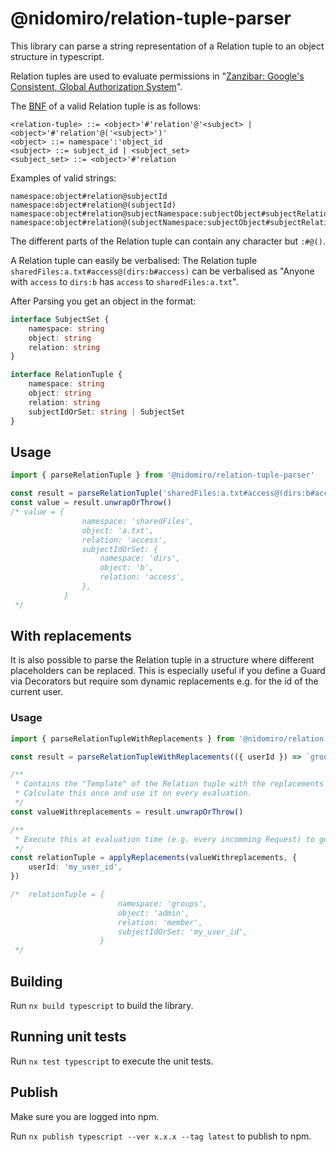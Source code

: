 # @nidomiro/relation-tuple-parser

This library can parse a string representation of a Relation tuple to an object structure in typescript.

Relation tuples are used to evaluate permissions in "[Zanzibar: Google's Consistent, Global Authorization System](https://research.google/pubs/pub48190/)".

The [BNF](https://en.wikipedia.org/wiki/Backus%E2%80%93Naur_form) of a valid Relation tuple is as follows:

```BNF
<relation-tuple> ::= <object>'#'relation'@'<subject> | <object>'#'relation'@('<subject>')'
<object> ::= namespace':'object_id
<subject> ::= subject_id | <subject_set>
<subject_set> ::= <object>'#'relation
```

Examples of valid strings:

```
namespace:object#relation@subjectId
namespace:object#relation@(subjectId)
namespace:object#relation@subjectNamespace:subjectObject#subjectRelation
namespace:object#relation@(subjectNamespace:subjectObject#subjectRelation)
```

The different parts of the Relation tuple can contain any character but `:#@()`.

A Relation tuple can easily be verbalised:
The Relation tuple `sharedFiles:a.txt#access@(dirs:b#access)` can be verbalised as "Anyone with `access` to `dirs:b`
has `access` to `sharedFiles:a.txt`".

After Parsing you get an object in the format:

```ts
interface SubjectSet {
	namespace: string
	object: string
	relation: string
}

interface RelationTuple {
	namespace: string
	object: string
	relation: string
	subjectIdOrSet: string | SubjectSet
}
```

## Usage

```ts
import { parseRelationTuple } from '@nidomiro/relation-tuple-parser'

const result = parseRelationTuple('sharedFiles:a.txt#access@(dirs:b#access)')
const value = result.unwrapOrThrow()
/* value = {
				namespace: 'sharedFiles',
				object: 'a.txt',
				relation: 'access',
				subjectIdOrSet: {
					namespace: 'dirs',
					object: 'b',
					relation: 'access',
				},
			}
 */
```

## With replacements

It is also possible to parse the Relation tuple in a structure where different placeholders can be replaced.
This is especially useful if you define a Guard via Decorators but require som dynamic replacements e.g. for the id of
the current user.

### Usage

```ts
import { parseRelationTupleWithReplacements } from '@nidomiro/relation-tuple-parser'

const result = parseRelationTupleWithReplacements(({ userId }) => `groups:admin#member@${userId}`)

/**
 * Contains the "Template" of the Relation tuple with the replacements defined above.
 * Calculate this once and use it on every evaluation.
 */
const valueWithreplacements = result.unwrapOrThrow()

/**
 * Execute this at evaluation time (e.g. every incomming Request) to get the actual Relation tuple to evaluate against.
 */
const relationTuple = applyReplacements(valueWithreplacements, {
	userId: 'my_user_id',
})

/*	relationTuple = {
						namespace: 'groups',
						object: 'admin',
						relation: 'member',
						subjectIdOrSet: 'my_user_id',
					}
 */
```

## Building

Run `nx build typescript` to build the library.

## Running unit tests

Run `nx test typescript` to execute the unit tests.

## Publish

Make sure you are logged into npm.

Run `nx publish typescript --ver x.x.x --tag latest` to publish to npm.
